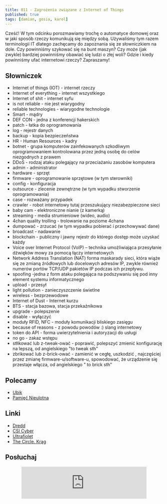 ```yaml
---
title: 011 - Zagrożenia związane z Internet of Things
published: true
tags: [damian, gosia, karol]
---
```


Cześć! W tym odcinku porozmawiamy trochę o automatyce domowej oraz w jaki sposób rzeczy komunikują się między sobą. Używaliśmy tym razem terminologii IT dlatego zachęcamy do zapoznania się ze słowniczkiem na dole. Czy powinniśmy szykować się na bunt maszyn? Czy może (jak zwykle) bardziej powinniśmy obawiać się ludzi o złej woli? Gdzie i kiedy powinniśmy ufać internetowi rzeczy? Zapraszamy!

<!--end_excerpt-->

## [](#header-2)Słowniczek

* Internet of things (IOT) - internet rzeczy
* Internet of everything - internet wszystkiego
* Internet of shit - internet syfu
* is not reliable - nie jest wiarygodny
* reliable technologies - wiarygodne technologie
* Smart - mądry
* DEF CON - jedna z konferencji hakerskich
* patch - łatka do oprogramowania
* log - rejestr danych
* backup - kopia bezpieczeństwa
* HR - Human Resources - kadry
* botnet - grupa komputerów zainfekowanych szkodliwym oprogramowaniem kontrolowana przez jedną osobę do celów niezgodnych z prawem
* DDoS - rodzaj ataku polegający na przeciażaniu zasobów komputera
* admin - administrator
* hardware - sprzęt
* firmware - oprogramowanie sprzętowe (w tym sterowniki)
* config - konfiguracja
* outsource - zlecenie zewnętrzne (w tym wypadku stworzenie oprogramowania)
* case - rozważany przypadek
* crawler - robot internetowy tutaj przeszukujący niezabezpieczone sieci
* baby cam - elektroniczne nianie (z kamerką)
* streaming - media strumieniowe (wideo, audio)
* 4chan quality trolling - trolowanie na poziome 4chana
* dumpować - zrzucać (w tym wypadku pobierać i przechowywać dane)
* broadcast - nadawanie
* blockchain - publiczny i jawny rejestr do którego dostęp może uzyskać każdy
* Voice over Internet Protocol (VoIP) – technika umożliwiająca przesyłanie dźwięków mowy za pomocą łączy internetowych
* Network Address Translation (NAT) forma maskarady sieci, która wiąże się ze zmianą źródłowych lub docelowych adresów IP, zwykle również numerów portów TCP/UDP pakietów IP podczas ich przepływu.
* spoofing -jedna z form ataku polegająca na podszywaniu się pod inny element systemu informatycznego
* upload - przesył
* light pollution - zanieczyszczenie świetlne
* wireless - bezprzewodowe
* Internet of Dust - Internet kurzu
* BTS - stacja bazowa, stacja przekaźnikowa
* upgrade - polepszenie
* disable - wyłączyć
* moduły RFID, NFC - moduły komunikacji bliskiego zasięgu
* because of reasons - z powodu powodów :) slang internetowy
* token do API - forma uwierzytelnienia i autoryzacji do usługi
* no go - zakaz wstępu
* stłikować lub z-tweak-ować - poprawić, polepszyć zmienić konfigurację na lepszą, od angielskiego "to tweak sth"
* zbrikować lub z-brick-ować - zamienić w cegłę, uszkodzić , najczęściej przez zmianę firmware-u/software-u, spowodować, że urządzenie się przestaje włącza, od angielskiego " to brick sth"

## [](#header-2)Polecamy 

* [Ubik](http://selkar.pl/aff/rozmowkitechnologiczne/ubik)
* [Pamięć Nieulotna](http://selkar.pl/aff/rozmowkitechnologiczne/pamiec-nieulotna-twarda-oprawa)

## [](#header-2)Linki

* [Dredd](https://pl.wikipedia.org/wiki/Dredd)
* [CSI Cyber](https://pl.wikipedia.org/wiki/CSI:_Cyber)
* [Ultrafiolet](https://pl.wikipedia.org/wiki/Ultraviolet_(serial_telewizyjny))
* [The Circle. Krąg](https://www.filmweb.pl/film/The+Circle.+Kr%C4%85g-2017-748293)

## [](#header-2)Posłuchaj

<p align="center">
<iframe src="https://anchor.fm/damian-melniczuk/embed/episodes/Czy-ju-yjemy-w-dystopii--Czy-moe-w-antyutopii--Boring-dystopia-ee5oaa" height="102px" width="400px" frameborder="0" scrolling="no"></iframe>
</p>